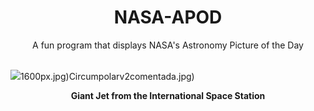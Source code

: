 <div align="center">
  <h1>
    NASA-APOD
  </h1>
</div>
  
<div align="center">
  A fun program that displays NASA's Astronomy Picture of the Day
</div>

<br>

![](https://apod.nasa.gov/apod/image/2408/JetIss_Schmauss_1464.jpg)1600px.jpg)Circumpolarv2comentada.jpg)

<p align = "center">
  <b>Giant Jet from the International Space Station</b>
</p>
